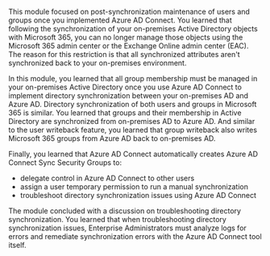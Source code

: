 This module focused on post-synchronization maintenance of users and groups once you implemented Azure AD Connect. You learned that following the synchronization of your on-premises Active Directory objects with Microsoft 365, you can no longer manage those objects using the Microsoft 365 admin center or the Exchange Online admin center (EAC). The reason for this restriction is that all synchronized attributes aren't synchronized back to your on-premises environment.

In this module, you learned that all group membership must be managed in your on-premises Active Directory once you use Azure AD Connect to implement directory synchronization between your on-premises AD and Azure AD. Directory synchronization of both users and groups in Microsoft 365 is similar. You learned that groups and their membership in Active Directory are synchronized from on-premises AD to Azure AD. And similar to the user writeback feature, you learned that group writeback also writes Microsoft 365 groups from Azure AD back to on-premises AD.

Finally, you learned that Azure AD Connect automatically creates Azure AD Connect Sync Security Groups to:

 -  delegate control in Azure AD Connect to other users
 -  assign a user temporary permission to run a manual synchronization
 -  troubleshoot directory synchronization issues using Azure AD Connect

The module concluded with a discussion on troubleshooting directory synchronization. You learned that when troubleshooting directory synchronization issues, Enterprise Administrators must analyze logs for errors and remediate synchronization errors with the Azure AD Connect tool itself.

